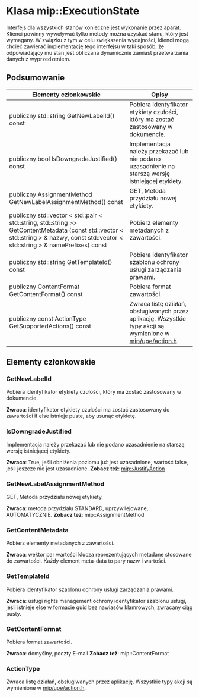 # <a name="class-mipexecutionstate"></a>Klasa mip::ExecutionState 
Interfejs dla wszystkich stanów konieczne jest wykonanie przez aparat.
Klienci powinny wywoływać tylko metody można uzyskać stanu, który jest wymagany. W związku z tym w celu zwiększenia wydajności, klienci mogą chcieć zawierać implementację tego interfejsu w taki sposób, że odpowiadający mu stan jest obliczana dynamicznie zamiast przetwarzania danych z wyprzedzeniem.
  
## <a name="summary"></a>Podsumowanie
 Elementy członkowskie                        | Opisy                                
--------------------------------|---------------------------------------------
 publiczny std::string GetNewLabelId() const  |  Pobiera identyfikator etykiety czułości, który ma zostać zastosowany w dokumencie.
 publiczny bool IsDowngradeJustified() const  |  Implementacja należy przekazać lub nie podano uzasadnienie na starszą wersję istniejącej etykiety.
 publiczny AssignmentMethod GetNewLabelAssignmentMethod() const  |  GET, Metoda przydziału nowej etykiety.
publiczny std::vector < std::pair < std::string, std::string >> GetContentMetadata (const std::vector < std::string > & nazwy, const std::vector < std::string > & namePrefixes) const  |  Pobierz elementy metadanych z zawartości.
 publiczny std::string GetTemplateId() const  |  Pobiera identyfikator szablonu ochrony usługi zarządzania prawami.
 publiczny ContentFormat GetContentFormat() const  |  Pobiera format zawartości.
 publiczny const ActionType GetSupportedActions() const  |  Zwraca listę działań, obsługiwanych przez aplikację. Wszystkie typy akcji są wymienione w [mip/upe/action.h](#action).
  
## <a name="members"></a>Elementy członkowskie
  
### <a name="getnewlabelid"></a>GetNewLabelId
Pobiera identyfikator etykiety czułości, który ma zostać zastosowany w dokumencie.

  
**Zwraca**: identyfikator etykiety czułości ma zostać zastosowany do zawartości if else istnieje puste, aby usunąć etykietę.
  
### <a name="isdowngradejustified"></a>IsDowngradeJustified
Implementacja należy przekazać lub nie podano uzasadnienie na starszą wersję istniejącej etykiety.

  
**Zwraca**: True, jeśli obniżenia poziomu już jest uzasadnione, wartość false, jeśli jeszcze nie jest uzasadnione. 
**Zobacz też**: [mip::JustifyAction](class_mip_justifyaction.md)
  
### <a name="getnewlabelassignmentmethod"></a>GetNewLabelAssignmentMethod
GET, Metoda przydziału nowej etykiety.

  
**Zwraca**: metoda przydziału STANDARD, uprzywilejowane, AUTOMATYCZNIE. 
**Zobacz też**: mip::AssignmentMethod
  
### <a name="getcontentmetadata"></a>GetContentMetadata
Pobierz elementy metadanych z zawartości.

  
**Zwraca**: wektor par wartości klucza reprezentujących metadane stosowane do zawartości. Każdy element meta-data to pary nazw i wartości.
  
### <a name="gettemplateid"></a>GetTemplateId
Pobiera identyfikator szablonu ochrony usługi zarządzania prawami.

  
**Zwraca**: usługi rights management ochrony identyfikator szablonu usługi, jeśli istnieje else w formacie guid bez nawiasów klamrowych, zwracany ciąg pusty.
  
### <a name="getcontentformat"></a>GetContentFormat
Pobiera format zawartości.

  
**Zwraca**: domyślny, poczty E-mail **Zobacz też**: mip::ContentFormat
  
### <a name="actiontype"></a>ActionType
Zwraca listę działań, obsługiwanych przez aplikację. Wszystkie typy akcji są wymienione w [mip/upe/action.h](#action).